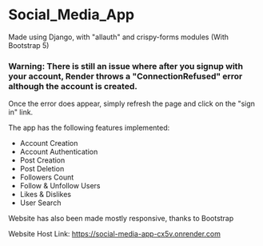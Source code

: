# Social_Media_App
Made using Django, with "allauth" and crispy-forms modules (With Bootstrap 5)

### Warning: There is still an issue where after you signup with your account, Render throws a "ConnectionRefused" error although the account is created. 

Once the error does appear, simply refresh the page and click on the "sign in" link.


The app has the following features implemented:
- Account Creation
- Account Authentication
- Post Creation
- Post Deletion
- Followers Count
- Follow & Unfollow Users
- Likes & Dislikes
- User Search

Website has also been made mostly responsive, thanks to Bootstrap

Website Host Link: https://social-media-app-cx5v.onrender.com
